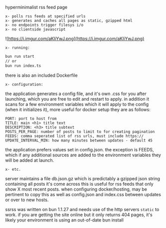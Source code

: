hyperminimalist rss feed page
```
x- polls rss feeds at specified urls
x- generates and caches all pages as static, gzipped html
x- no endpoints trigger filesys i/o
x- no clientside javascript
```

![https://i.imgur.com/aKliYwJ.png](https://i.imgur.com/aKliYwJ.png)

`x- running:`

```bash
bun run start
// or
bun run index.ts
```
there is also an included Dockerfile

`x- configuration:`

the application generates a config file, and it's own .css for you after launching, which you are free to edit and restart to apply.
in addition it scans for a few environment variables which it will apply to the config (when it initializes it), more useful for docker setup
they are as follows:
```
PORT: port to host from
TITLE: main <h1> title text
DESCRIPTION: <h3> title subtext
POSTS_PER_PAGE: number of posts to limit to for creating pagination
FEEDS: comma seperated list of rss urls, must include https://
UPDATE_INTERVAL_MIN: how many minutes between updates - default 45
```
the application prefers values set in config.json. the exception is FEEDS, which if any additional sources are added to the environment variables they will be added at launch.

`x- etc.`

server maintains a file db.json.gz which is predictably a gzipped json string containing all posts it's come across
this is useful for rss feeds that only show X most recent posts. when configuring docker/hosting, may be pertinent to copy this as well as config.json and index.css between updates or over to new hosts.

ssrss was written on bun 1.1.27 and needs use of the http servers `static` to work. if you are getting the site online but it only returns 404 pages, it's likely your environment is using an out-of-date bun install
